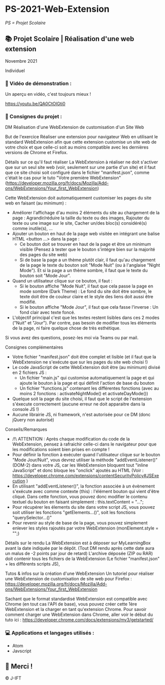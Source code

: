 # PS-2021-Web-Extension

*PS = Projet Scolaire*

## 📚 Projet Scolaire | Réalisation d'une web extension

Novembre 2021

Individuel

### 📎 Vidéo de démonstration :

Un aperçu en vidéo, c'est toujours mieux !

https://youtu.be/QA0CtOlGti0

### 📌 Consignes du projet :

DM Réalisation d'une WebExtension de customisation d'un Site Web

But de l'exercice
Réaliser une extension pour navigateur Web en utilisant le standard WebExtension afin que cette extension customise un site web de votre choix et que celle-ci soit au moins compatible avec les dernières versions de Chrome et Firefox.

Détails sur ce qu'il faut réaliser
La WebExtension à réaliser ne doit s'activer que sur un seul site web (voir, seulement sur une partie d'un site) et il faut que ce site choisi soit configuré dans le fichier "manifest.json", comme c'était le cas pour le tuto "Votre première WebExtension" (https://developer.mozilla.org/fr/docs/Mozilla/Add-ons/WebExtensions/Your_first_WebExtension)

Cette WebExtension doit automatiquement customiser les pages du site web en faisant (au minimum) :

- Améliorer l'affichage d'au moins 2 éléments du site au chargement de la page : Agrandir/réduire la taille du texte ou des images, Rajouter du texte ou une image sur le site, Cacher un/des bloc(s) considéré(s) comme inutile(s), ...
- Ajouter un bouton en haut de la page web visitée en intégrant une balise HTML <button ...> dans la page :
	* Ce bouton doit se trouver en haut de la page et être un minimum visible (Pensez à tester que le bouton s'intégre bien sur la majorité des pages du site web)
	* Si de base la page a un thème plutôt clair, il faut qu'au chargement de la page le texte du bouton soit "Mode Nuit" (ou à l'anglaise "Night Mode"). Et si la page a un thème sombre, il faut que le texte du bouton soit "Mode Jour".
- Quand un utilisateur clique sur ce bouton, il faut :
	* Si le bouton affiche "Mode Nuit", il faut que cela passe la page en mode sombre (Dark Theme) : Le fond du site doit être sombre, le texte doit être de couleur claire et le style des liens doit aussi être modifié.
	* Si le bouton affiche "Mode Jour", il faut que cela fasse l'inverse : Un fond clair avec texte foncé.
- L'objectif principal c'est que les textes restent lisibles dans ces 2 modes ("Nuit" et "Jour"). Par contre, pas besoin de modifier tous les éléments de la page, ni faire quelque chose de très esthétique. 

Si vous avez des questions, posez-les moi via Teams ou par mail.
  
Consignes complémentaires
- Votre fichier "manifest.json" doit être complet et lisible (et il faut que la WebExtension ne s'exécute que sur les pages du site web choisi !)
- Le code JavaScript de cette WebExtension doit être (au minimum) divisé en 2 fichiers JS : 
	* Un fichier "main.js" qui customise automatiquement la page et qui ajoute le bouton à la page et qui définit l'action de base du bouton
	* Un fichier "functions.js" contenant les différentes fonctions (avec au moins 2 fonctions : activateNightMode() et activateDayMode())
- Quelque soit la page du site choisi, il faut que le script de l'extension s'éxecute correctement (aucune erreur ne doit apparaitre dans la console JS !)
- Aucune librairie JS, ni framework, n'est autorisée pour ce DM (donc jQuery non autorisé)

Conseils/Remarques
- /!\ ATTENTION : Après chaque modification du code de la WebExtension, pensez à rafraichir celle-ci dans le navigateur pour que les modifications soient bien prises en compte !
- Pour définir la fonction à exécuter quand l'utilisateur clique sur le bouton "Mode Jour/Nuit", vous devrez utiliser la méthode "addEventListener()" (DOM-2) dans votre JS, car les WebExtension bloquent tout "inline JavaScript" et donc bloque les "onclick" ajoutés au HTML (Voir : https://developer.chrome.com/extensions/contentSecurityPolicy#JSExecution )
- En utilisant "addEventListener()", la fonction associée à un évènement s'exécute avec comme contexte (this) : l'élément bouton qui vient d'être cliqué. Dans cette fonction, vous pouvez donc modifier le contenu textuel du bouton en faisant simplement : this.textContent = "...";
- Pour récupérer les élements du site dans votre script JS, vous pouvez soit utiliser les fonctions "getElements...()", soit les fonctions "querySelector...()"
- Pour revenir au style de base de la page, vous pouvez simplement enlever les styles rajoutés par votre WebExtension (monElement.style = "";)

Détails sur le rendu
La WebExtension est à déposer sur MyLearningBox avant la date indiquée par le dépôt. (Tout DM rendu après cette date aura un malus de -2 points par jour de retard)
L'archive déposée (ZIP ou RAR) doit contenir tous les fichiers de la WebExtension (Le fichier "manifest.json" + les différents scripts JS),

Tutos & infos sur la création d'une WebExtension
Un tutoriel pour réaliser une WebExtension de customisation de site web pour Firefox : https://developer.mozilla.org/fr/docs/Mozilla/Add-ons/WebExtensions/Your_first_WebExtension

Sachant que le format standardisé WebExtension est compatible avec Chrome (en tout cas l'API de base), vous pouvez créer cette 1ère WebExtension et la charger en tant qu'extension Chrome.
Pour savoir comment charger une WebExtension dans Chrome, aller voir le début du tuto ici : https://developer.chrome.com/docs/extensions/mv3/getstarted/


### 💻 Applications et langages utilisés :

+ Atom
+ Javscript




## 🌸 Merci !
© J-IFT
